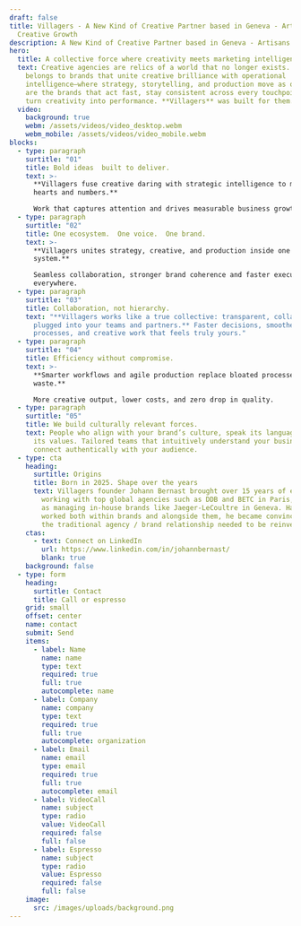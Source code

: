 ```yaml
---
draft: false
title: Villagers - A New Kind of Creative Partner based in Geneva - Artisans of
  Creative Growth
description: A New Kind of Creative Partner based in Geneva - Artisans of Creative Growth
hero:
  title: A collective force where creativity meets marketing intelligence
  text: Creative agencies are relics of a world that no longer exists. The future
    belongs to brands that unite creative brilliance with operational
    intelligence—where strategy, storytelling, and production move as one. These
    are the brands that act fast, stay consistent across every touchpoint, and
    turn creativity into performance. **Villagers** was built for them.
  video:
    background: true
    webm: /assets/videos/video_desktop.webm
    webm_mobile: /assets/videos/video_mobile.webm
blocks:
  - type: paragraph
    surtitle: "01"
    title: Bold ideas  built to deliver.
    text: >-
      **Villagers fuse creative daring with strategic intelligence to move both
      hearts and numbers.**  

      Work that captures attention and drives measurable business growth.
  - type: paragraph
    surtitle: "02"
    title: One ecosystem.  One voice.  One brand.
    text: >-
      **Villagers unites strategy, creative, and production inside one connected
      system.**  

      Seamless collaboration, stronger brand coherence and faster execution
      everywhere.
  - type: paragraph
    surtitle: "03"
    title: Collaboration, not hierarchy.
    text: "**Villagers works like a true collective: transparent, collaborative, and
      plugged into your teams and partners.** Faster decisions, smoother
      processes, and creative work that feels truly yours."
  - type: paragraph
    surtitle: "04"
    title: Efficiency without compromise.
    text: >-
      **Smarter workflows and agile production replace bloated processes and
      waste.**  

      More creative output, lower costs, and zero drop in quality.
  - type: paragraph
    surtitle: "05"
    title: We build culturally relevant forces.
    text: People who align with your brand’s culture, speak its language, and embody
      its values. Tailored teams that intuitively understand your business and
      connect authentically with your audience.
  - type: cta
    heading:
      surtitle: Origins
      title: Born in 2025. Shape over the years
      text: Villagers founder Johann Bernast brought over 15 years of experience
        working with top global agencies such as DDB and BETC in Paris, as well
        as managing in-house brands like Jaeger-LeCoultre in Geneva. Having
        worked both within brands and alongside them, he became convinced that
        the traditional agency / brand relationship needed to be reinvented.
    ctas:
      - text: Connect on LinkedIn
        url: https://www.linkedin.com/in/johannbernast/
        blank: true
    background: false
  - type: form
    heading:
      surtitle: Contact
      title: Call or espresso
    grid: small
    offset: center
    name: contact
    submit: Send
    items:
      - label: Name
        name: name
        type: text
        required: true
        full: true
        autocomplete: name
      - label: Company
        name: company
        type: text
        required: true
        full: true
        autocomplete: organization
      - label: Email
        name: email
        type: email
        required: true
        full: true
        autocomplete: email
      - label: VideoCall
        name: subject
        type: radio
        value: VideoCall
        required: false
        full: false
      - label: Espresso
        name: subject
        type: radio
        value: Espresso
        required: false
        full: false
    image:
      src: /images/uploads/background.png
---
```

